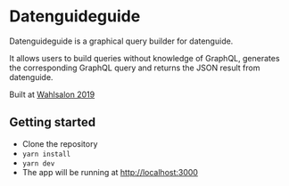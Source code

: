 # Datenguideguide

Datenguideguide is a graphical query builder for datenguide. 

It allows users to build queries without knowledge of GraphQL, 
generates the corresponding GraphQL query and returns the JSON 
result from datenguide.

Built at [Wahlsalon 2019](https://datengui.de/wahlsalon/)

## Getting started

* Clone the repository
* `yarn install`
* `yarn dev`
* The app will be running at [http://localhost:3000](http://localhost:3000)
